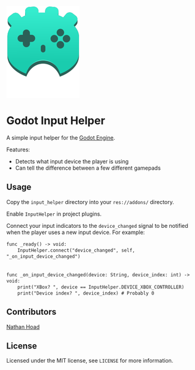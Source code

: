 ![SayWhat logo](logo.svg)

# Godot Input Helper

A simple input helper for the [Godot Engine](https://godotengine.org/).

Features:

- Detects what input device the player is using
- Can tell the difference between a few different gamepads

## Usage

Copy the `input_helper` directory into your `res://addons/` directory.

Enable `InputHelper` in project plugins.

Connect your input indicators to the `device_changed` signal to be notified when the player uses a new input device. For example:

```
func _ready() -> void:
    InputHelper.connect("device_changed", self, "_on_input_device_changed")


func _on_input_device_changed(device: String, device_index: int) -> void:
    print("XBox? ", device == InputHelper.DEVICE_XBOX_CONTROLLER)
    print("Device index? ", device_index) # Probably 0
```

## Contributors

[Nathan Hoad](https://nathanhoad.net)

## License

Licensed under the MIT license, see `LICENSE` for more information.